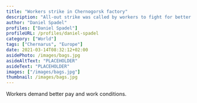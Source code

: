 ```yaml
---
title: "Workers strike in Chernogorsk factory"
description: "All-out strike was called by workers to fight for better pay and work conditions."
author: "Daniel Spadel"
profiles: ["Daniel Spadel"]
profileURL: /profiles/daniel-spadel
category: ["World"]
tags: ["Chernarus", "Europe"]
date: 2021-03-14T08:32:12+02:00
asidePhoto: /images/bags.jpg
asideAltText: "PLACEHOLDER"
asideText: "PLACEHOLDER"
images: ["/images/bags.jpg"]
thumbnail: /images/bags.jpg
---
```


Workers demand better pay and work conditions.
